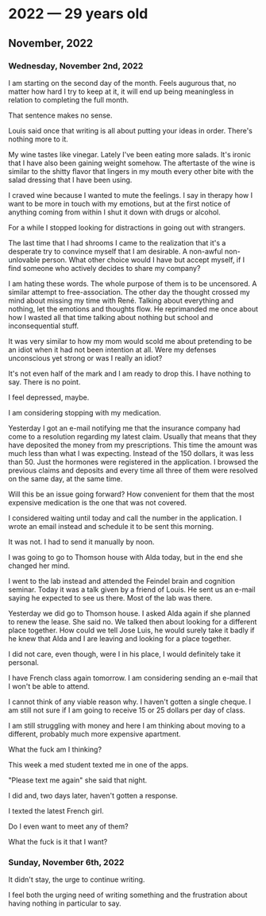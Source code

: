 # 2022 — 29 years old

## November, 2022

### Wednesday, November 2nd, 2022
I am starting on the second day of the month.
Feels augurous that, no matter how hard I try to keep at it,
it will end up being meaningless in relation to completing the full month.

That sentence makes no sense.

Louis said once that writing is all about putting your ideas in order.
There's nothing more to it.

My wine tastes like vinegar.
Lately I've been eating more salads.
It's ironic that I have also been gaining weight somehow.
The aftertaste of the wine is similar to the shitty flavor that lingers in my
mouth every other bite with the salad dressing that I have been using.

I craved wine because I wanted to mute the feelings.
I say in therapy how I want to be more in touch with my emotions,
but at the first notice of anything coming from within I shut it down with
drugs or alcohol.

For a while I stopped looking for distractions in going out with strangers.

The last time that I had shrooms I came to the realization that it's a
desperate try to convince myself that I am desirable.
A non-awful non-unlovable person.
What other choice would I have but accept myself,
if I find someone who actively decides to share my company?

I am hating these words.
The whole purpose of them is to be uncensored.
A similar attempt to free-association.
The other day the thought crossed my mind about missing my time with René.
Talking about everything and nothing,
let the emotions and thoughts flow.
He reprimanded me once about how I wasted all that time talking about
nothing but school and inconsequential stuff.

It was very similar to how my mom would scold me about pretending to be an idiot
when it had not been intention at all.
Were my defenses unconscious yet strong or was I really an idiot?

It's not even half of the mark and I am ready to drop this.
I have nothing to say.
There is no point.

I feel depressed, maybe.

I am considering stopping with my medication.

Yesterday I got an e-mail notifying me that the insurance company had come to
a resolution regarding my latest claim.
Usually that means that they have deposited the money from my prescriptions.
This time the amount was much less than what I was expecting.
Instead of the 150 dollars, it was less than 50.
Just the hormones were registered in the application.
I browsed the previous claims and deposits and every time all three of them
were resolved on the same day, at the same time.

Will this be an issue going forward?
How convenient for them that the most expensive medication is the one that
was not covered.

I considered waiting until today and call the number in the application.
I wrote an email instead and schedule it to be sent this morning.

It was not.
I had to send it manually by noon.

I was going to go to Thomson house with Alda today,
but in the end she changed her mind.

I went to the lab instead and attended the Feindel brain and cognition seminar.
Today it was a talk given by a friend of Louis.
He sent us an e-mail saying he expected to see us there.
Most of the lab was there.

Yesterday we did go to Thomson house.
I asked Alda again if she planned to renew the lease.
She said no.
We talked then about looking for a different place together.
How could we tell Jose Luis, he would surely take it badly if he knew that
Alda and I are leaving and looking for a place together.

I did not care, even though, were I in his place,
I would definitely take it personal.

I have French class again tomorrow.
I am considering sending an e-mail that I won't be able to attend.

I cannot think of any viable reason why.
I haven't gotten a single cheque.
I am still not sure if I am going to receive 15 or 25 dollars per day of class.

I am still struggling with money and here I am thinking about moving to a different,
probably much more expensive apartment.

What the fuck am I thinking?

This week a med student texted me in one of the apps.

"Please text me again" she said that night.

I did and, two days later, haven't gotten a response.

I texted the latest French girl.

Do I even want to meet any of them?

What the fuck is it that I want?

### Sunday, November 6th, 2022
It didn't stay, the urge to continue writing.

I feel both the urging need of writing something and the frustration
about having nothing in particular to say.
